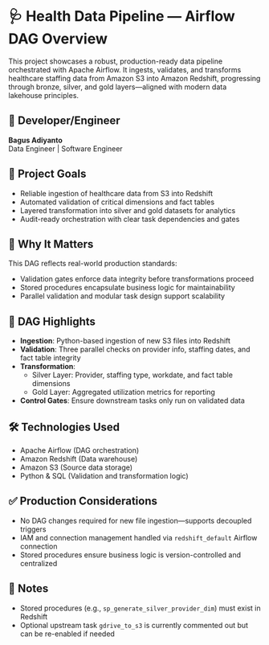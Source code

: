 # 🩺 Health Data Pipeline — Airflow DAG Overview

This project showcases a robust, production-ready data pipeline orchestrated with Apache Airflow. It ingests, validates, and transforms healthcare staffing data from  Amazon S3 into Amazon Redshift, progressing through bronze, silver, and gold layers—aligned with modern data lakehouse principles.

## 👤 Developer/Engineer

**Bagus Adiyanto**  
Data Engineer | Software Engineer 

## 🎯 Project Goals

- Reliable ingestion of healthcare data from S3 into Redshift
- Automated validation of critical dimensions and fact tables
- Layered transformation into silver and gold datasets for analytics
- Audit-ready orchestration with clear task dependencies and gates

## 🧠 Why It Matters

This DAG reflects real-world production standards:
- Validation gates enforce data integrity before transformations proceed
- Stored procedures encapsulate business logic for maintainability
- Parallel validation and modular task design support scalability

## 🧩 DAG Highlights

- **Ingestion**: Python-based ingestion of new S3 files into Redshift
- **Validation**: Three parallel checks on provider info, staffing dates, and fact table integrity
- **Transformation**:
  - Silver Layer: Provider, staffing type, workdate, and fact table dimensions
  - Gold Layer: Aggregated utilization metrics for reporting
- **Control Gates**: Ensure downstream tasks only run on validated data

## 🛠️ Technologies Used

- Apache Airflow (DAG orchestration)
- Amazon Redshift (Data warehouse)
- Amazon S3 (Source data storage)
- Python & SQL (Validation and transformation logic)

## ✅ Production Considerations

- No DAG changes required for new file ingestion—supports decoupled triggers
- IAM and connection management handled via `redshift_default` Airflow connection
- Stored procedures ensure business logic is version-controlled and centralized

## 📁 Notes

- Stored procedures (e.g., `sp_generate_silver_provider_dim`) must exist in Redshift
- Optional upstream task `gdrive_to_s3` is currently commented out but can be re-enabled if needed